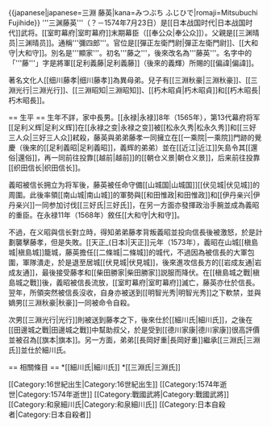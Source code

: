 {{japanese|japanese=三淵 藤英|kana=みつぶち ふじひで|romaji=Mitsubuchi Fujihide}}
'''三渊藤英'''（？－1574年7月23日）是[[日本战国时代|日本战国时代]]武将。[[室町幕府|室町幕府]]末期幕臣（[[奉公众|奉公众]]）。父親是[[三渊晴员|三渊晴员]]。通稱'''彌四郎'''。官位是[[彈正左衛門尉|彈正左衛門尉]]、[[大和守|大和守]]。別名是'''顯家'''。初名'''藤之'''，後來改名為'''藤英'''。名字中的「'''藤'''」字是將軍[[足利義藤|足利義藤]]（後來的義輝）所賜的[[偏諱|偏諱]]。

著名文化人[[细川藤孝|细川藤孝]]為異母弟。兒子有[[三淵秋豪|三淵秋豪]]、[[三淵光行|三淵光行]]、[[三淵昭知|三淵昭知]]、[[朽木昭貞|朽木昭貞]]和[[朽木昭長|朽木昭長]]。

== 生平 ==
生年不詳，家中長男。[[永禄|永禄]]8年（1565年），第13代幕府将军[[足利义辉|足利义辉]]在[[永禄之变|永禄之变]]被[[松永久秀|松永久秀]]和[[三好三人众|三好三人众]]弒殺，藤英與弟弟藤孝一同擁立在[[一乘院|一乘院]]門跡的覺慶（後來的[[足利義昭|足利義昭]]，義辉的弟弟）並在[[近江|近江]]矢島令其[[還俗|還俗]]，再一同前往投靠[[越前|越前]]的[[朝仓义景|朝仓义景]]，后来前往投靠[[织田信长|织田信长]]。

義昭被信长拥立为将军後，藤英被任命守備[[山城国|山城国]][[伏见城|伏见城]]的周圍。此後率領[[南山城|南山城]]的軍勢與[[和田惟政|和田惟政]]和[[伊丹亲兴|伊丹亲兴]]一同参加讨伐[[三好氏|三好氏]]，在另一方面亦發揮政治手腕並成為義昭的重臣。在永禄11年（1568年）敘任[[大和守|大和守]]。

不過，在义昭與信长對立時，得知弟弟藤孝背叛義昭並投向信長後被激怒，於是計劃襲擊藤孝，但是失敗。[[天正_(日本)|天正]]元年（1573年），義昭在山城[[槇島城|槇島城]]籠城，藤英擔任[[二條城|二條城]]的城代，不過因為被信長的大軍包圍，軍隊潰走，於是退至居城[[伏見城|伏見城]]，後來進攻信長方的[[岩成友通|岩成友通]]，最後接受藤孝和[[柴田勝家|柴田勝家]]説服而降伏。在[[槇島城之戰|槇島城之戰]]後，義昭被信長流放，[[室町幕府|室町幕府]]滅亡，藤英亦仕於信長。翌年，所領突然被信長沒收，自身亦被送到[[明智光秀|明智光秀]]之下軟禁，並與嫡男[[三淵秋豪|秋豪]]一同被命令自殺。

次男[[三淵光行|光行]]則被送到藤孝之下，後來仕於[[細川氏|細川氏]]，之後在[[田邊城之戰|田邊城之戰]]中幫助叔父，於是受到[[德川家康|德川家康]]很高評價並被召為[[旗本|旗本]]。另一方面，弟弟[[長岡好重|長岡好重]]繼承[[三淵氏|三淵氏]]並仕於細川氏。

== 相關條目 ==
*[[細川氏|細川氏]]
*[[三淵氏|三淵氏]]

[[Category:16世紀出生|Category:16世紀出生]]
[[Category:1574年逝世|Category:1574年逝世]]
[[Category:戰國武將|Category:戰國武將]]
[[Category:和泉細川氏|Category:和泉細川氏]]
[[Category:日本自殺者|Category:日本自殺者]]